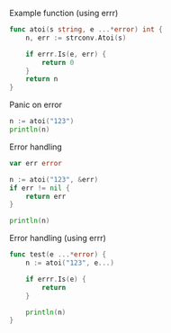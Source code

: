 Example function (using errr)
```go
func atoi(s string, e ...*error) int {
    n, err := strconv.Atoi(s)

    if errr.Is(e, err) {
        return 0
    }
    return n
}
```
Panic on error
```go
n := atoi("123")
println(n)
```
Error handling
```go
var err error

n := atoi("123", &err)
if err != nil {
    return err
}

println(n)
```
Error handling (using errr)
```go
func test(e ...*error) {
    n := atoi("123", e...)

    if errr.Is(e) {
        return
    }

    println(n)
}
```
